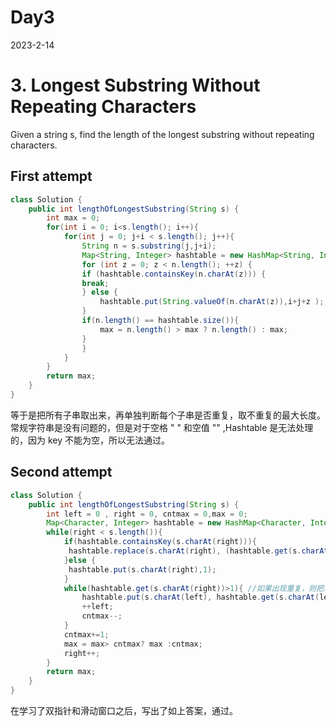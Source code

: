 # Day3

2023-2-14

# 3. Longest Substring Without Repeating Characters

Given a string s, find the length of the longest substring without repeating characters.

## First attempt

```java
class Solution {
    public int lengthOfLongestSubstring(String s) {
        int max = 0;
        for(int i = 0; i<s.length(); i++){
            for(int j = 0; j+i < s.length(); j++){
                String n = s.substring(j,j+i);
                Map<String, Integer> hashtable = new HashMap<String, Integer>();
                for (int z = 0; z < n.length(); ++z) {
                if (hashtable.containsKey(n.charAt(z))) {
                break;
                } else {
                    hashtable.put(String.valueOf(n.charAt(z)),i+j+z );
                }
                if(n.length() == hashtable.size()){
                    max = n.length() > max ? n.length() : max;
                }
                }
            }
        }
        return max;
    }
}

```

等于是把所有子串取出来，再单独判断每个子串是否重复，取不重复的最大长度。
常规字符串是没有问题的，但是对于空格 " " 和空值 "" ,Hashtable 是无法处理的，因为 key 不能为空，所以无法通过。

## Second attempt

```java
class Solution {
    public int lengthOfLongestSubstring(String s) {
        int left = 0 , right = 0, cntmax = 0,max = 0;
        Map<Character, Integer> hashtable = new HashMap<Character, Integer>();
        while(right < s.length()){
            if(hashtable.containsKey(s.charAt(right))){
             hashtable.replace(s.charAt(right), (hashtable.get(s.charAt(right))+1));
            }else {
             hashtable.put(s.charAt(right),1);
            }
            while(hashtable.get(s.charAt(right))>1){ //如果出现重复，则把左指针移动到前一个重复的字符位置上。
                hashtable.put(s.charAt(left), hashtable.get(s.charAt(left))-1);
                ++left;
                cntmax--;
            }
            cntmax+=1;
            max = max> cntmax? max :cntmax;
            right++;
        }
        return max;
    }
}
```

在学习了双指针和滑动窗口之后，写出了如上答案，通过。

